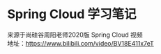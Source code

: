 # Spring Cloud 学习笔记

来源于尚硅谷周阳老师2020版 Spring Cloud 视频
<br>
地址：https://www.bilibili.com/video/BV18E411x7eT